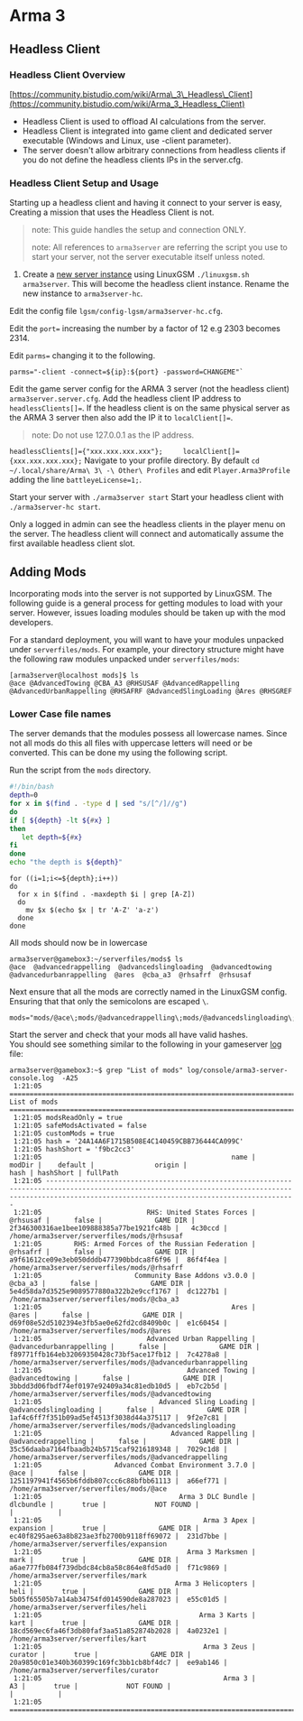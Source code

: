 # Arma 3

## Headless Client

### Headless Client Overview

[https://community.bistudio.com/wiki/Arma\_3\_Headless\_Client](https://community.bistudio.com/wiki/Arma_3_Headless_Client)

* Headless Client is used to offload AI calculations from the server.
* Headless Client is integrated into game client and dedicated server executable \(Windows and Linux, use -client parameter\).
* The server doesn't allow arbitrary connections from headless clients if you do not define the headless clients IPs in the server.cfg.

### Headless Client Setup and Usage

Starting up a headless client and having it connect to your server is easy, Creating a mission that uses the Headless Client is not.

> note: This guide handles the setup and connection ONLY.
>
> note: All references to `arma3server` are referring the script you use to start your server, not the server executable itself unless noted.

1. Create a [new server instance](../features/multiple-game-servers.md) using LinuxGSM `./linuxgsm.sh arma3server`. This will become the headless client instance. Rename the new instance to `arma3server-hc`.

Edit the config file `lgsm/config-lgsm/arma3server-hc.cfg`.

Edit the `port=` increasing the number by a factor of 12 e.g 2303 becomes 2314.

Edit `parms=` changing it to the following.

```text
parms="-client -connect=${ip}:${port} -password=CHANGEME"`
```

Edit the game server config for the ARMA 3 server \(not the headless client\) `arma3server.server.cfg`. Add the headless client IP address to `headlessClients[]=`. If the headless client is on the same physical server as the ARMA 3 server then also add the IP it to `localClient[]=`.

> note: Do not use 127.0.0.1 as the IP address.

`headlessClients[]={"xxx.xxx.xxx.xxx"};    
localClient[]={xxx.xxx.xxx.xxx};` Navigate to your profile directory. By default `cd ~/.local/share/Arma\ 3\ -\ Other\ Profiles` and edit `Player.Arma3Profile` adding the line `battleyeLicense=1;`.

Start your server with `./arma3server start` Start your headless client with `./arma3server-hc start`.

Only a logged in admin can see the headless clients in the player menu on the server. The headless client will connect and automatically assume the first available headless client slot.

## Adding Mods

Incorporating mods into the server is not supported by LinuxGSM. The following guide is a general process for getting modules to load with your server. However, issues loading modules should be taken up with the mod developers.

For a standard deployment, you will want to have your modules unpacked under `serverfiles/mods`. For example, your directory structure might have the following raw modules unpacked under `serverfiles/mods`:

```text
[arma3server@localhost mods]$ ls
@ace @AdvancedTowing @CBA_A3 @RHSUSAF @AdvancedRappelling @AdvancedUrbanRappelling @RHSAFRF @AdvancedSlingLoading @Ares @RHSGREF
```

### Lower Case file names

The server demands that the modules possess all lowercase names. Since not all mods do this all files with uppercase letters will need or be converted. This can be done my using the following script.

Run the script from the `mods` directory.

```bash
#!/bin/bash
depth=0
for x in $(find . -type d | sed "s/[^/]//g")
do
if [ ${depth} -lt ${#x} ]
then
   let depth=${#x}
fi
done
echo "the depth is ${depth}"
```

```text
for ((i=1;i<=${depth};i++))
do
  for x in $(find . -maxdepth $i | grep [A-Z])
  do
    mv $x $(echo $x | tr 'A-Z' 'a-z')
  done
done
```

All mods should now be in lowercase

```text
arma3server@gamebox3:~/serverfiles/mods$ ls
@ace  @advancedrappelling  @advancedslingloading  @advancedtowing  @advancedurbanrappelling  @ares  @cba_a3  @rhsafrf  @rhsusaf
```

Next ensure that all the mods are correctly named in the LinuxGSM config. Ensuring that that only the semicolons are escaped `\`.

```text
mods="mods/@ace\;mods/@advancedrappelling\;mods/@advancedslingloading\;mods/@advancedtowing\;mods/@advancedurbanrappelling\;mods/@ares\;mods/@cba_a3\;mods/@rhsafrf\;mods/@rhsusaf"
```

Start the server and check that your mods all have valid hashes.  
You should see something similar to the following in your gameserver [log](../features/logging.md) file:

```text
arma3server@gamebox3:~$ grep "List of mods" log/console/arma3-server-console.log  -A25
 1:21:05 ============================================================================================= List of mods ===============================================================================================
 1:21:05 modsReadOnly = true
 1:21:05 safeModsActivated = false
 1:21:05 customMods = true
 1:21:05 hash = '24A14A6F1715B508E4C140459CBB736444CA099C'
 1:21:05 hashShort = 'f9bc2cc3'
 1:21:05                                               name |               modDir |    default |               origin |                                     hash | hashShort | fullPath
 1:21:05 ----------------------------------------------------------------------------------------------------------------------------------------------------------------------------------------------------------
 1:21:05                          RHS: United States Forces |             @rhsusaf |      false |             GAME DIR | 2f346300316ae1bee109888385a77be1921fc48b |   4c30ccd | /home/arma3server/serverfiles/mods/@rhsusaf
 1:21:05        RHS: Armed Forces of the Russian Federation |             @rhsafrf |      false |             GAME DIR | a9f61612ce09e3eb050dddb477390bbdca8f6f96 |  86f4f4ea | /home/arma3server/serverfiles/mods/@rhsafrf
 1:21:05                       Community Base Addons v3.0.0 |              @cba_a3 |      false |             GAME DIR | 5e4d58da7d3525e9089577880a322b2e9ccf1767 |  dc1227b1 | /home/arma3server/serverfiles/mods/@cba_a3
 1:21:05                                               Ares |                @ares |      false |             GAME DIR | d69f08e52d5102394e3fb5ae0e62fd2cd8409b0c |  e1c60454 | /home/arma3server/serverfiles/mods/@ares
 1:21:05                          Advanced Urban Rappelling | @advancedurbanrappelling |      false |             GAME DIR | f89771ffb164eb32069350428c73bf5ace17fb12 |  7c4278a8 | /home/arma3server/serverfiles/mods/@advancedurbanrappelling
 1:21:05                                    Advanced Towing |      @advancedtowing |      false |             GAME DIR | 3bbdd3d06fbdf74ef0197e92409a34c81edb10d5 |  eb7c2b5d | /home/arma3server/serverfiles/mods/@advancedtowing
 1:21:05                             Advanced Sling Loading | @advancedslingloading |      false |             GAME DIR | 1af4c6ff7f351b09ad5ef4513f3038d44a375117 |  9f2e7c81 | /home/arma3server/serverfiles/mods/@advancedslingloading
 1:21:05                                Advanced Rappelling |  @advancedrappelling |      false |             GAME DIR | 35c56daaba7164fbaadb24b5715caf9216189348 |  7029c1d8 | /home/arma3server/serverfiles/mods/@advancedrappelling
 1:21:05                  Advanced Combat Environment 3.7.0 |                 @ace |      false |             GAME DIR | 1251197941f4565b6fddb807ccc6c88bfbb61113 |  a66ef771 | /home/arma3server/serverfiles/mods/@ace
 1:21:05                                  Arma 3 DLC Bundle |            dlcbundle |       true |            NOT FOUND |                                          |           |
 1:21:05                                        Arma 3 Apex |            expansion |       true |             GAME DIR | ec40f8295ae63a8b823ae3fb2700b9118ff69072 |  231d7bbe | /home/arma3server/serverfiles/expansion
 1:21:05                                    Arma 3 Marksmen |                 mark |       true |             GAME DIR | a6ae777fb084f739dbdc84cb8a58c864e8fd5ad0 |  f71c9869 | /home/arma3server/serverfiles/mark
 1:21:05                                 Arma 3 Helicopters |                 heli |       true |             GAME DIR | 5b05f65505b7a14ab34754fd014590de8a287023 |  e55c01d5 | /home/arma3server/serverfiles/heli
 1:21:05                                       Arma 3 Karts |                 kart |       true |             GAME DIR | 18cd569ec6fa46f3db80faf3aa51a852874b2028 |  4a0232e1 | /home/arma3server/serverfiles/kart
 1:21:05                                        Arma 3 Zeus |              curator |       true |             GAME DIR | 20a9850c01e340b360399c169fc3bb1cb8bf4dc7 |  ee9ab146 | /home/arma3server/serverfiles/curator
 1:21:05                                             Arma 3 |                   A3 |       true |            NOT FOUND |                                          |           |
 1:21:05 ==========================================================================================================================================================================================================
```
